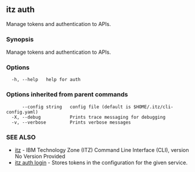 ## itz auth

Manage tokens and authentication to APIs.

### Synopsis

Manage tokens and authentication to APIs.

### Options

```
  -h, --help   help for auth
```

### Options inherited from parent commands

```
      --config string   config file (default is $HOME/.itz/cli-config.yaml)
  -X, --debug           Prints trace messaging for debugging
  -v, --verbose         Prints verbose messages
```

### SEE ALSO

* [itz](itz.md)	 - IBM Technology Zone (ITZ) Command Line Interface (CLI), version No Version Provided
* [itz auth login](itz_auth_login.md)	 - Stores tokens in the configuration for the given service.

